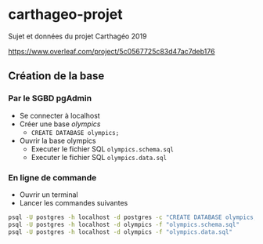 # carthageo-projet
Sujet et données du projet Carthagéo 2019

https://www.overleaf.com/project/5c0567725c83d47ac7deb176

## Création de la base

### Par le SGBD pgAdmin
* Se connecter à localhost
* Créer une base *olympics*
  + `CREATE DATABASE olympics;`
* Ouvrir la base olympics
  + Executer le fichier SQL `olympics.schema.sql`
  + Executer le fichier SQL `olympics.data.sql`

### En ligne de commande

* Ouvrir un terminal
* Lancer les commandes suivantes

```bash
psql -U postgres -h localhost -d postgres -c "CREATE DATABASE olympics;"
psql -U postgres -h localhost -d olympics -f "olympics.schema.sql"
psql -U postgres -h localhost -d olympics -f "olympics.data.sql"
```
